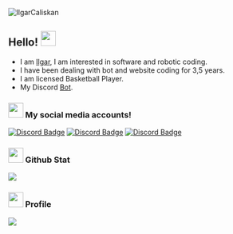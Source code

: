 <p align="left"> <img src="https://komarev.com/ghpvc/?username=IlgarCaliskan" alt="IlgarCaliskan" /> </p>

## Hello! <img src="https://cdn.discordapp.com/emojis/730513541961875466.gif?size=96" width="30px">

- I am [Ilgar](https://discord.com/users/94598547172757504), I am interested in software and robotic coding.
- I have been dealing with bot and website coding for 3,5 years.
- I am licensed Basketball Player.
- My Discord [Bot](https://discord.com/oauth2/authorize?client_id=971665491078823947&scope=bot&permissions=8).

<h3><img src="https://cdn.discordapp.com/emojis/663699720257929236.webp?size=96&quality=lossless" width="30px"> My social media accounts!</h3>

[![Discord Badge](https://img.shields.io/badge/Discord%20-7289DA.svg?&amp;style=for-the-badge&amp;logo=discord&amp;logoColor=white)](https://discord.com/users/852788915286441984)
[![Discord Badge](https://img.shields.io/badge/Instagram%20-8a3ab9.svg?&amp;style=for-the-badge&amp;logo=instagram&amp;logoColor=white)](https://www.instagram.com/ilgarcaliskan/)
[![Discord Badge](https://img.shields.io/badge/Twitter%20-1DA1F2.svg?&amp;style=for-the-badge&amp;logo=twitter&amp;logoColor=white)](https://twitter.com/ilgarcaliskan)


<div >
<h3><img src="https://cdn.discordapp.com/emojis/735615640496504872.webp?size=96" width="30px"> Github Stat</h3>
   <a href="https://github.com/IlgarCaliskan" target="_blank">
      <img src="https://github-readme-stats.vercel.app/api/?username=IlgarCaliskan&show_icons=true&title_color=fff&icon_color=ffff00&text_color=9f9f9f&bg_color=151515">
   </a>
   
   <h3><img src="https://cdn.discordapp.com/emojis/657942852818436106.webp?size=96" width="30px"> Profile</h3>
   <a href="https://discord.com/users/94598547172757504" target="_blank">
      <img src="https://lanyard-profile-readme.vercel.app/api/94598547172757504">
   </a>
</div>
